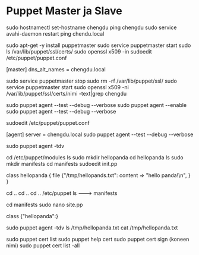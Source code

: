 # Puppet Master ja Slave

sudo hostnamectl set-hostname chengdu
ping chengdu
sudo service avahi-daemon restart
ping chendu.local


sudo apt-get -y install puppetmaster
sudo service puppetmaster start
sudo ls /var/lib/puppet/ssl/certs/
sudo openssl x509 -in
sudoedit /etc/puppet/puppet.conf

[master]
dns_alt_names = chengdu.local

sudo service puppetmaster stop
sudo rm -rf /var/lib/puppet/ssl/
sudo service puppetmaster start
sudo openssl x509 -ni /var/lib/puppet/ssl/certs/nimi -text|grep chengdu

sudo puppet agent --test --debug --verbose
sudo puppet agent --enable
sudo puppet agent --test --debug --verbose

sudoedit /etc/puppet/puppet.conf

[agent]
server = chengdu.local
sudo puppet agent --test --debug --verbose

sudo puppet agent -tdv

cd /etc/puppet/modules
ls
sudo mkdir hellopanda
cd hellopanda
ls
sudo mkdir manifests
cd manifests
sudoedit init.pp

class hellopanda {
	file {"/tmp/hellopands.txt":
		content => "hello panda!\n",
	}	
}

cd ..
cd ..
cd ..
/etc/puppet ls  ---> manifests

cd manifests
sudo nano site.pp

class {"hellopanda":}

sudo puppet agent -tdv
ls /tmp/hellopanda.txt
cat /tmp/hellopanda.txt

sudo puppet cert list
sudo puppet help cert
sudo puppet cert sign (koneen nimi)
sudo puppet cert list -all
